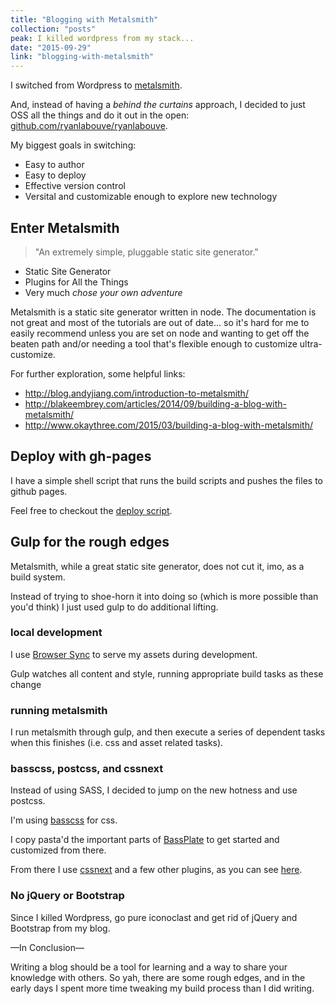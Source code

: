 ```yaml
---
title: "Blogging with Metalsmith"
collection: "posts"
peak: I killed wordpress from my stack...
date: "2015-09-29"
link: "blogging-with-metalsmith"
---
```


I switched from Wordpress to [metalsmith](http://www.metalsmith.io/).

And, instead of having a _behind the curtains_ approach, I decided to just OSS all the things and do it out in the open: [github.com/ryanlabouve/ryanlabouve](https://github.com/ryanlabouve/ryanlabouve).

My biggest goals in switching:

* Easy to author
* Easy to deploy
* Effective version control
* Versital and customizable enough to explore new technology

## Enter Metalsmith

> "An extremely simple, pluggable static site generator."

* Static Site Generator
* Plugins for All the Things
* Very much _chose your own adventure_

Metalsmith is a static site generator written in node. The documentation is not great and most of the tutorials are out of date... so it's hard for me to easily recommend unless you are set on node and wanting to get off the beaten path and/or needing a tool that's flexible enough to customize ultra-customize.

For further exploration, some helpful links:

* http://blog.andyjiang.com/introduction-to-metalsmith/
* http://blakeembrey.com/articles/2014/09/building-a-blog-with-metalsmith/
* http://www.okaythree.com/2015/03/building-a-blog-with-metalsmith/

## Deploy with gh-pages

I have a simple shell script that runs the build scripts and pushes the files to github pages.

Feel free to checkout the [deploy script](https://github.com/ryanlabouve/ryanlabouve/blob/master/publish.sh).

## Gulp for the rough edges

Metalsmith, while a great static site generator, does not cut it, imo, as a build system.

Instead of trying to shoe-horn it into doing so (which is more possible than you'd think) I just used gulp to do additional lifting.

### local development

I use [Browser Sync](http://www.browsersync.io/) to serve my assets during development.

Gulp watches all content and style, running appropriate build tasks as these change

### running metalsmith

I run metalsmith through gulp, and then execute a series of dependent tasks when this finishes (i.e. css and asset related tasks).

### basscss, postcss, and cssnext

Instead of using SASS, I decided to jump on the new hotness and use postcss.

I'm using [basscss](http://www.basscss.com/) for css.

I copy pasta'd the important parts of [BassPlate](https://github.com/basscss/bassplate) to get started and customized from there.

From there I use [cssnext](http://cssnext.io/) and a few other plugins, as you can see [here](https://github.com/ryanlabouve/ryanlabouve/blob/master/gulpfile.js#L36).

### No jQuery or Bootstrap

Since I killed Wordpress, go pure iconoclast and get rid of jQuery and Bootstrap from my blog.

<p class="center serif bold italic mt4">—In Conclusion—</p>

Writing a blog should be a tool for learning and a way to share your knowledge with others. So yah, there are some rough edges, and in the early days I spent more time tweaking my build process than I did writing.
 
